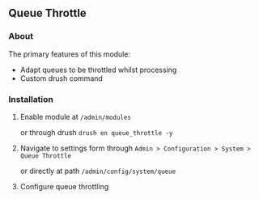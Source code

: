Queue Throttle
--------------

### About

The primary features of this module:

- Adapt queues to be throttled whilst processing
- Custom drush command

### Installation

1. Enable module at `/admin/modules` 

   or through drush `drush en queue_throttle -y`

2. Navigate to settings form through `Admin > Configuration > System > Queue Throttle` 

   or directly at path `/admin/config/system/queue`

3. Configure queue throttling
